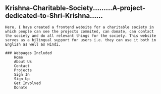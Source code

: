 ## Krishna-Charitable-Society.........A-project-dedicated-to-Shri-Krishna......

    Here, I have created a frontend website for a charitable society in which people can see the projects commited, can donate, can contact the society and do all relevant things for the society. This website serves as a bilingual support for users i.e. they can use it both in English as well as Hindi.

    ### Webpages Included
        Home
        About Us
        Contact
        Projects
        Sign In
        Sign Up
        Get Involved
        Donate
        
